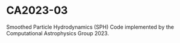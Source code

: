 # CA2023-03
Smoothed Particle Hydrodynamics (SPH) Code implemented by the Computational Astrophysics Group 2023.
